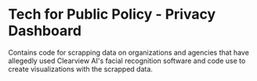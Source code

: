 # Tech for Public Policy - Privacy Dashboard

Contains code for scrapping data on organizations and agencies that have allegedly used Clearview AI's facial recognition software and code use to create visualizations with the scrapped data.
